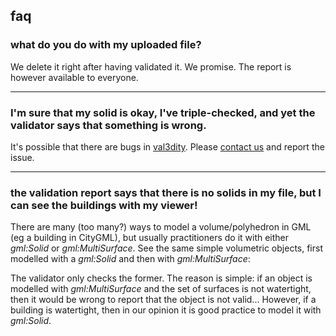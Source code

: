 
## faq

### what do you do with my uploaded file?

We delete it right after having validated it. We promise. The report is however available to everyone.

---

### I'm sure that my solid is okay, I've triple-checked, and yet the validator says that something is wrong.

It's possible that there are bugs in [val3dity](https://github.com/tudelft-gist/val3dity). Please [contact us](/contact) and report the issue.

---

### the validation report says that there is no solids in my file, but I can see the buildings with my viewer!

There are many (too many?) ways to model a volume/polyhedron in GML (eg a building in CityGML), but usually practitioners do it with either *gml:Solid* or *gml:MultiSurface*. See the same simple volumetric objects, first modelled with a *gml:Solid* and then with *gml:MultiSurface*:

<script src="https://gist.github.com/hugoledoux/10551725.js"></script>

<script src="https://gist.github.com/hugoledoux/10551979.js"></script>

The validator only checks the former. The reason is simple: if an object is modelled with *gml:MultiSurface* and the set of surfaces is not watertight, then it would be wrong to report that the object is not valid... However, if a building is watertight, then in our opinion it is good practice to model it with *gml:Solid*.




